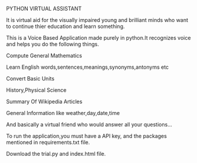 PYTHON VIRTUAL ASSISTANT

It is virtual aid for the visually impaired young and brilliant minds who want to continue thier education and learn something. 

This is a Voice Based Application made purely in python.It recognizes voice and helps you do the following things.

Compute General Mathematics

Learn English words,sentences,meanings,synonyms,antonyms etc

Convert Basic Units

History,Physical Science

Summary Of Wikipedia Articles

General Information like weather,day,date,time

And basically a virtual friend who would answer all your questions...

To run the application,you must have a API key, and the packages mentioned in requirements.txt file.

Download the trial.py and index.html file. 
